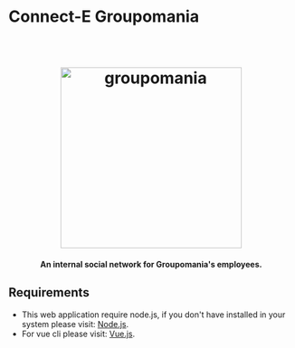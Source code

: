 # Connect-E Groupomania

<h1 align="center">
  <br>
  <img src="https://github.com/CadetCoder/Vue-groupomania/blob/master/frontend/src/assets/icon-above-font.png" alt="groupomania" width="320">
</h1>

<h4 align="center">An internal social network for Groupomania's employees.</h4>

## Requirements ##


* This web application require node.js, if you don't have installed in your system please visit: [Node.js](https://nodejs.org/en/download/).
* For vue cli please visit: [Vue.js](https://cli.vuejs.org/guide/installation.html).



